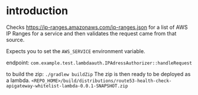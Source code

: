 # introduction
Checks https://ip-ranges.amazonaws.com/ip-ranges.json for a list of AWS IP Ranges for a service and then validates the request came from that source.

Expects you to set the `AWS_SERVICE` environment variable.


endpoint: `com.example.test.lambdaauth.IPAdressAuthorizer::handleRequest`

to build the zip: `./gradlew buildZip`
The zip is then ready to be deployed as a lambda. `<REPO_HOME>/build/distributions/route53-health-check-apigateway-whitelist-lambda-0.0.1-SNAPSHOT.zip`